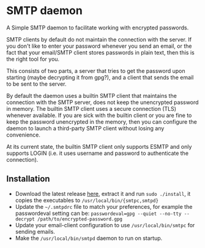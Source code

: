 # SMTP daemon

A Simple SMTP daemon to facilitate working with encrypted passwords.

SMTP clients by default do not maintain the connection with the server.
If you don't like to enter your password whenever you send an email,
or the fact that your email/SMTP client stores passwords in plain text,
then this is the right tool for you.

This consists of two parts, a server that tries to get the password upon
starting (maybe decrypting it from gpg?), and a client that sends the
email to be sent to the server.

By default the daemon uses a builtin SMTP client that maintains the connection
with the SMTP server, does not keep the unencrypted password in memory. The
builtin SMTP client uses a secure connection (TLS) whenever available. If you
are sick with the builtin client or you are fine to keep the password
unencrypted in the memory, then you can configure the daemon to launch a
third-party SMTP client without losing any convenience.

At its current state, the builtin SMTP client only supports ESMTP and
only supports LOGIN (i.e. it uses username and password to authenticate
the connection).

## Installation

- Download the latest release
  [here](https://github.com/amanjpro/smtp-daemon/releases), extract it and run
  `sudo ./install`, it copies the executables to `/usr/local/bin/{smtpc,smtpd}`
- Update the `~/.smtpdrc` file to match your preferences, for example
  the passwordeval setting can be:
  `passwordeval=gpg --quiet --no-tty --decrypt /path/to/encrypted-password.gpg`
- Update your email-client configuration to use `/usr/local/bin/smtpc` for
  sending emails.
- Make the `/usr/local/bin/smtpd` daemon to run on startup.
